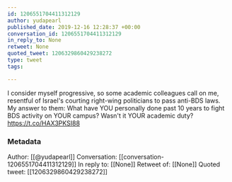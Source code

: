 ```yaml
---
id: 1206551704411312129
author: yudapearl
published_date: 2019-12-16 12:28:37 +00:00
conversation_id: 1206551704411312129
in_reply_to: None
retweet: None
quoted_tweet: 1206329860429238272
type: tweet
tags:

---
```


I consider myself progressive, so some academic colleagues call on me, resentful of Israel's courting right-wing politicians to pass anti-BDS laws. My answer to them: What have YOU personally done past 10 years to fight BDS activity on YOUR campus? Wasn't it YOUR academic duty? https://t.co/HAX3PKSI88

### Metadata

Author: [[@yudapearl]]
Conversation: [[conversation-1206551704411312129]]
In reply to: [[None]]
Retweet of: [[None]]
Quoted tweet: [[1206329860429238272]]
